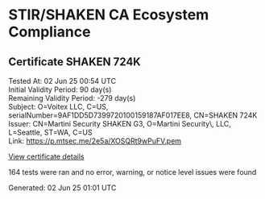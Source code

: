 # STIR/SHAKEN CA Ecosystem Compliance

## Certificate SHAKEN 724K

Tested At: 02 Jun 25 00:54 UTC\
Initial Validity Period: 90 day(s)\
Remaining Validity Period: -279 day(s)\
Subject: O=Voitex LLC, C=US, serialNumber=9AF1DD5D7399720100159187AF017EE8, CN=SHAKEN 724K\
Issuer: CN=Martini Security SHAKEN G3, O=Martini Security\\, LLC, L=Seattle, ST=WA, C=US\
Link: https://p.mtsec.me/2e5a/XOSQRt9wPuFV.pem

[View certificate details](https://x509.io/?cert=MIIDEzCCArqgAwIBAgIUXOSQRt9wPuFVy96VeDAl1HlRa3MwCgYIKoZIzj0EAwIwcTELMAkGA1UEBhMCVVMxCzAJBgNVBAgTAldBMRAwDgYDVQQHEwdTZWF0dGxlMR4wHAYDVQQKExVNYXJ0aW5pIFNlY3VyaXR5LCBMTEMxIzAhBgNVBAMTGk1hcnRpbmkgU2VjdXJpdHkgU0hBS0VOIEczMB4XDTI0MDUyODE2MjkyNVoXDTI0MDgyNjA0MDAwMFowYzEUMBIGA1UEAxMLU0hBS0VOIDcyNEsxKTAnBgNVBAUTIDlBRjFERDVENzM5OTcyMDEwMDE1OTE4N0FGMDE3RUU4MQswCQYDVQQGEwJVUzETMBEGA1UEChMKVm9pdGV4IExMQzBZMBMGByqGSM49AgEGCCqGSM49AwEHA0IABPmtczpJrkHE1UymU8jL7kmwQOhlrCfFrmunlArBKED%2F2CUCzyvY8P6CaKmEeGPJXY%2Fj1xaa%2BNTNHwSSzzhAq1OjggE8MIIBODAOBgNVHQ8BAf8EBAMCB4AwDAYDVR0TAQH%2FBAIwADAdBgNVHQ4EFgQUUDyUYTs%2F0IbQDOMeOwhewyOgdCwwHwYDVR0jBBgwFoAULlpBUybicKpsAcDmdvDuIvczDxwwgaYGA1UdHwSBnjCBmzCBmKA6oDiGNmh0dHBzOi8vYXV0aGVudGljYXRlLWFwaS5pY29uZWN0aXYuY29tL2Rvd25sb2FkL3YxL2NybKJapFgwVjEUMBIGA1UEBwwLQnJpZGdld2F0ZXIxCzAJBgNVBAgMAk5KMRMwEQYDVQQDDApTVEktUEEgQ1JMMQswCQYDVQQGEwJVUzEPMA0GA1UECgwGU1RJLVBBMBYGCCsGAQUFBwEaBAowCKAGFgQ3MjRLMBcGA1UdIAQQMA4wDAYKYIZIAYb%2FCQEBBDAKBggqhkjOPQQDAgNHADBEAiBMgwSltdN1CCJwK6I4SQt%2FoyDfJiqZEhg0quCdMK8W5AIgYWy6aNWaetnmA55b%2FLX12ZW0r%2Fyib1xuMxq0yFXNcDU%3D)

164 tests were ran and no error, warning, or notice level issues were found


Generated: 02 Jun 25 01:01 UTC